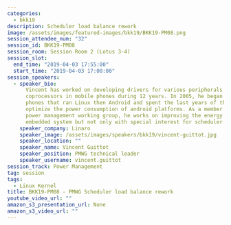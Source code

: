 ```yaml
---
categories:
  - bkk19
description: Scheduler load balance rework
image: /assets/images/featured-images/bkk19/BKK19-PM08.png
session_attendee_num: "32"
session_id: BKK19-PM08
session_room: Session Room 2 (Lotus 3-4)
session_slot:
  end_time: "2019-04-03 17:55:00"
  start_time: "2019-04-03 17:00:00"
session_speakers:
  - speaker_bio:
      Vincent has worked on developing drivers for various peripherals and
      coprocessors in mobile phones during 12 years. In 2005, he began to focus on mobile
      phones that ran Linux then Android and spent the last years of this period to
      optimize the power consumption of android platforms. As a member of the Linaro
      power management working group, he works on improving the energy efficiency of
      embedded system but not only with special interest for scheduler.
    speaker_company: Linaro
    speaker_image: /assets/images/speakers/bkk19/vincent-guittot.jpg
    speaker_location: ""
    speaker_name: Vincent Guittot
    speaker_position: PMWG technical leader
    speaker_username: vincent.guittot
session_track: Power Management
tag: session
tags:
  - Linux Kernel
title: BKK19-PM08 - PMWG Scheduler load balance rework
youtube_video_url: ""
amazon_s3_presentation_url: None
amazon_s3_video_url: ""
---
```

